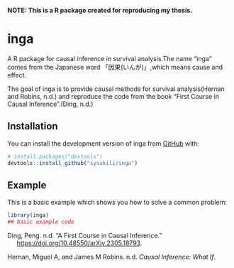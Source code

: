 

<!-- README.md is generated from README.qmd. Please render that file -->

**NOTE: This is a R package created for reproducing my thesis.**

# inga

<!-- badges: start -->

<!-- badges: end -->

A R package for causal inference in survival analysis.The name “inga”
comes from the Japanese word 「因果(いんが)」,which means cause and
effect.

The goal of inga is to provide causal methods for survival
analysis(Hernan and Robins, n.d.) and reproduce the code from the book
“First Course in Causal Inference”.(Ding, n.d.)

## Installation

You can install the development version of inga from
[GitHub](https://github.com/sysukili/inga) with:

``` r
# install.packages("devtools")
devtools::install_github("sysukili/inga")
```

## Example

This is a basic example which shows you how to solve a common problem:

``` r
library(inga)
## basic example code
```

<div id="refs" class="references csl-bib-body hanging-indent"
entry-spacing="0">

<div id="ref-ding" class="csl-entry">

Ding, Peng. n.d. “A First Course in Causal Inference.”
<https://doi.org/10.48550/arXiv.2305.18793>.

</div>

<div id="ref-hernan" class="csl-entry">

Hernan, Miguel A, and James M Robins. n.d. *Causal Inference: What If*.

</div>

</div>
